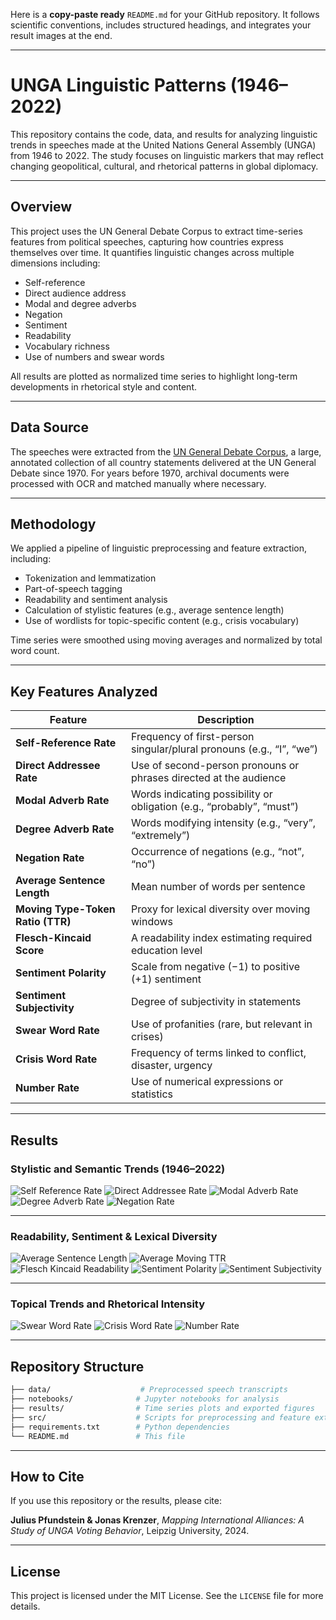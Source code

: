 Here is a **copy-paste ready** `README.md` for your GitHub repository. It follows scientific conventions, includes structured headings, and integrates your result images at the end.

---

# **UNGA Linguistic Patterns (1946–2022)**

This repository contains the code, data, and results for analyzing linguistic trends in speeches made at the United Nations General Assembly (UNGA) from 1946 to 2022. The study focuses on linguistic markers that may reflect changing geopolitical, cultural, and rhetorical patterns in global diplomacy.

---

## **Overview**

This project uses the UN General Debate Corpus to extract time-series features from political speeches, capturing how countries express themselves over time. It quantifies linguistic changes across multiple dimensions including:

* Self-reference
* Direct audience address
* Modal and degree adverbs
* Negation
* Sentiment
* Readability
* Vocabulary richness
* Use of numbers and swear words

All results are plotted as normalized time series to highlight long-term developments in rhetorical style and content.

---

## **Data Source**

The speeches were extracted from the [UN General Debate Corpus](https://doi.org/10.7910/DVN/0TJX8Y), a large, annotated collection of all country statements delivered at the UN General Debate since 1970. For years before 1970, archival documents were processed with OCR and matched manually where necessary.

---

## **Methodology**

We applied a pipeline of linguistic preprocessing and feature extraction, including:

* Tokenization and lemmatization
* Part-of-speech tagging
* Readability and sentiment analysis
* Calculation of stylistic features (e.g., average sentence length)
* Use of wordlists for topic-specific content (e.g., crisis vocabulary)

Time series were smoothed using moving averages and normalized by total word count.

---

## **Key Features Analyzed**

| Feature                           | Description                                                           |
| --------------------------------- | --------------------------------------------------------------------- |
| **Self-Reference Rate**           | Frequency of first-person singular/plural pronouns (e.g., “I”, “we”)  |
| **Direct Addressee Rate**         | Use of second-person pronouns or phrases directed at the audience     |
| **Modal Adverb Rate**             | Words indicating possibility or obligation (e.g., “probably”, “must”) |
| **Degree Adverb Rate**            | Words modifying intensity (e.g., “very”, “extremely”)                 |
| **Negation Rate**                 | Occurrence of negations (e.g., “not”, “no”)                           |
| **Average Sentence Length**       | Mean number of words per sentence                                     |
| **Moving Type-Token Ratio (TTR)** | Proxy for lexical diversity over moving windows                       |
| **Flesch-Kincaid Score**          | A readability index estimating required education level               |
| **Sentiment Polarity**            | Scale from negative (−1) to positive (+1) sentiment                   |
| **Sentiment Subjectivity**        | Degree of subjectivity in statements                                  |
| **Swear Word Rate**               | Use of profanities (rare, but relevant in crises)                     |
| **Crisis Word Rate**              | Frequency of terms linked to conflict, disaster, urgency              |
| **Number Rate**                   | Use of numerical expressions or statistics                            |

---

## **Results**

### **Stylistic and Semantic Trends (1946–2022)**

![Self Reference Rate](https://raw.githubusercontent.com/Pigeon-Effect/UNGD-linguistic-patterns/refs/heads/main/results/time%20series%20analysis/g1_self_reference_rate_1946_2022.svg)
![Direct Addressee Rate](https://raw.githubusercontent.com/Pigeon-Effect/UNGD-linguistic-patterns/refs/heads/main/results/time%20series%20analysis/g2_direct_addresse_rate_1946_2022.svg)
![Modal Adverb Rate](https://raw.githubusercontent.com/Pigeon-Effect/UNGD-linguistic-patterns/refs/heads/main/results/time%20series%20analysis/g3_modal_adverb_rate_1946_2022.svg)
![Degree Adverb Rate](https://raw.githubusercontent.com/Pigeon-Effect/UNGD-linguistic-patterns/refs/heads/main/results/time%20series%20analysis/g4_degree_adverb_rate_1946_2022.svg)
![Negation Rate](https://raw.githubusercontent.com/Pigeon-Effect/UNGD-linguistic-patterns/refs/heads/main/results/time%20series%20analysis/g5_negation_rate_1946_2022.svg)

---

### **Readability, Sentiment & Lexical Diversity**

![Average Sentence Length](https://raw.githubusercontent.com/Pigeon-Effect/UNGD-linguistic-patterns/refs/heads/main/results/time%20series%20analysis/s1_average_sentence_length_1946_2022.svg)
![Average Moving TTR](https://raw.githubusercontent.com/Pigeon-Effect/UNGD-linguistic-patterns/refs/heads/main/results/time%20series%20analysis/s2_average_moving_ttr_1946_2022.svg)
![Flesch Kincaid Readability](https://raw.githubusercontent.com/Pigeon-Effect/UNGD-linguistic-patterns/refs/heads/main/results/time%20series%20analysis/s3_flesch_kincaid_readability_1946_2022.svg)
![Sentiment Polarity](https://raw.githubusercontent.com/Pigeon-Effect/UNGD-linguistic-patterns/refs/heads/main/results/time%20series%20analysis/s4_sentiment_polarity_1946_2022.svg)
![Sentiment Subjectivity](https://raw.githubusercontent.com/Pigeon-Effect/UNGD-linguistic-patterns/refs/heads/main/results/time%20series%20analysis/s5_sentiment_subjectivity_1946_2022.svg)

---

### **Topical Trends and Rhetorical Intensity**

![Swear Word Rate](https://raw.githubusercontent.com/Pigeon-Effect/UNGD-linguistic-patterns/refs/heads/main/results/time%20series%20analysis/t1_swear_word_rate_1946_2022.svg)
![Crisis Word Rate](https://raw.githubusercontent.com/Pigeon-Effect/UNGD-linguistic-patterns/refs/heads/main/results/time%20series%20analysis/t2_crisis_word_rate_1946_2022.svg)
![Number Rate](https://raw.githubusercontent.com/Pigeon-Effect/UNGD-linguistic-patterns/refs/heads/main/results/time%20series%20analysis/t3_number_rate_1946_2022.svg)

---

## **Repository Structure**

```bash
├── data/                    # Preprocessed speech transcripts
├── notebooks/              # Jupyter notebooks for analysis
├── results/                # Time series plots and exported figures
├── src/                    # Scripts for preprocessing and feature extraction
├── requirements.txt        # Python dependencies
└── README.md               # This file
```

---

## **How to Cite**

If you use this repository or the results, please cite:

**Julius Pfundstein & Jonas Krenzer**,
*Mapping International Alliances: A Study of UNGA Voting Behavior*,
Leipzig University, 2024.

---

## **License**

This project is licensed under the MIT License. See the `LICENSE` file for more details.
